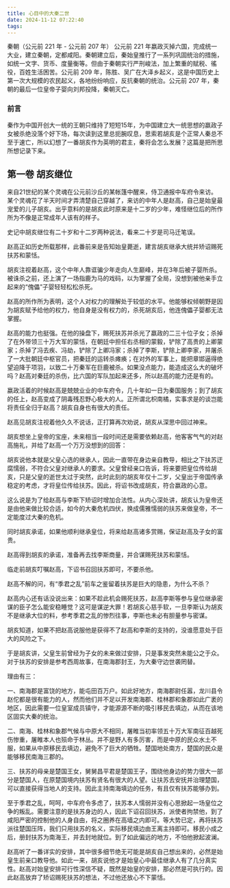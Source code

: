 ```yaml
---
title: 心目中的大秦二世
date: 2024-11-12 07:22:40
tags:
---
```

秦朝（公元前 221 年 - 公元前 207 年）
公元前 221 年嬴政灭掉六国，完成统一大业，建立秦朝，定都咸阳。秦朝建立后，秦始皇推行了一系列巩固统治的措施，如统一文字、货币、度量衡等。但由于秦朝实行严刑峻法，加上繁重的赋税、徭役，百姓生活困苦。公元前 209 年，陈胜、吴广在大泽乡起义，这是中国历史上第一次大规模的农民起义，各地纷纷响应，反抗秦朝的统治。公元前 207 年，秦朝的最后一位皇帝子婴向刘邦投降，秦朝灭亡。

### 前言
秦作为中国开创大一统的王朝只维持了短短15年，为中国建立大一统思想的嬴政子女被杀绝没落个好下场，每次读到这里总扼腕叹息，思索若胡亥是个正常人秦总不至于速亡，所以幻想了一番胡亥作为英明的君主，秦将会怎么发展？这篇是把所思所想记录下来。

## 第一卷 胡亥继位
来自21世纪的某个灵魂在公元前沙丘的某帐篷中醒来，侍卫通报中车府令来访。某个灵魂花了半天时间才弄清楚自己穿越了，来访的中年人是赵高，自己是始皇最宠爱的儿子胡亥。出乎意料的是胡亥此时原来是十二岁的少年，难怪继位后的所作所为不像是正常成年人该有的样子。

史记中胡亥继位有二十岁和十二岁两种说法，看来二十岁是司马迁笔误。

赵高正如历史所载那样，此番前来是告知始皇薨逝，建言胡亥继承大统并矫诏赐死扶苏和蒙恬。

胡亥注视着赵高，这个中年人靠诓骗少年走向人生巅峰，并在3年后被子婴所杀。被诛杀之前，还上演了一场指鹿为马的戏码，以为掌握了全局，没想到被他亲手立起来的“傀儡”子婴轻轻松松杀死。

赵高的所作所为表明，这个人对权力的理解处于较低的水平。他能够权倾朝野是因为胡亥赋予给他的权力，他自身是没有权力的，杀死胡亥后，他连傀儡子婴都无法掌握。

赵高的能力也挺强。在他的操盘下，赐死扶苏并杀光了嬴政的二三十位子女；杀掉了在外带领三十万大军的蒙恬，在朝廷中担任右丞相的蒙毅，铲除了高贵的上卿蒙家；杀掉了冯去疾、冯劫，铲除了上卿冯家；杀掉了李斯，铲除上卿李家，并屠杀了一大批朝廷中枢官员，把秦廷的运转杀瘫痪；在对外的军事上，能把章邯逼得绝望迫降于项羽，以致二十万秦军在巨鹿被杀。如果没点能力，能造成这么大的破坏吗？赵高对秦廷的杀伤，比六国的军队加起来还多，所以赵高的能力还是有的。

嬴政活着的时候赵高是兢兢业业的中车府令，几十年如一日为秦国服务；到了胡亥的任上，赵高变成了阴毒残忍野心极大的人。正所谓北枳南橘，实事求是的谈岂能将责任全归于赵高？胡亥自身也有很大的责任。

赵高见胡亥注视着他久久不说话，正打算再次劝说，胡亥从深思中回过神来。

胡亥想坐上皇帝的宝座，未来相当一段时间还是需要依赖赵高，他客客气气的对赵高施礼，并给了赵高一个万万没想到的回答：

胡亥说他本就是父皇心选的继承人，因此一直带在身边亲自教导，相比之下扶苏迂腐懦弱，不符合父皇对继承人的要求。父皇曾经亲口告诉，将来要把皇位传给胡亥，只是父皇的逝世太过于突然，此时此刻的胡亥年仅十二岁，父皇出于帝国传承稳定的考虑，才将皇位传给扶苏。因此，将诏书改成胡亥，符合嬴政的心意。

这么说是为了给赵高与李斯下矫诏时增加合法性。从内心深处讲，胡亥认为皇帝还是由他来做比较合适，如今的大秦危机四伏，换成儒雅懦弱的扶苏来做皇帝，不一定能度过大秦的危机。

同时胡亥承诺，如果他顺利继承皇位，将来给赵高诸多赏赐，保证赵高及子女的富贵。

赵高得到胡亥的承诺，准备再去找李斯商量，并合谋赐死扶苏和蒙恬。

临走前胡亥叮嘱赵高，下诏书召回扶苏即可，不要杀他。

赵高不解的问，有“季君之乱”前车之鉴留着扶苏是巨大的隐患，为什么不杀？

赵高内心还有话没说出来：如果不趁此机会赐死扶苏，赵高李斯等参与皇位继承密谋的臣子怎么能安稳睡觉？这可是谋逆大罪！若胡亥心慈手软，一旦李斯认为胡亥不是继承大位的料，参考季君之乱的惨烈往事，李斯也未必有胆量参与密谋。

胡亥知道，如果不把赵高说服他是获得不了赵高和李斯的支持的，没谁愿意处于巨大的风险之下。

于是胡亥讲，父皇生前曾经为子女的未来做过安排，只是事发突然未能公之于众。对于扶苏的安排是参考西周故事，在南海郡封王，为大秦守边世袭罔替。

理由有三：

一、南海郡是富饶的地方，能屯田百万户。如此好地方，南海郡尉任嚣，龙川县令赵佗都是很有能力的人，然而他们并不足以开发南海郡、桂林郡和象郡如此广袤的地区，因此需要一位皇室成员镇守，才能源源不断的吸引移民去填边，从而在该地区固实大秦的统治。

二、南海、桂林和象郡气候与中原大不相同，屠睢当初率领五十万大军南征百越死伤惨重，屠睢本人也殒命于林丛。并不是野人有多厉害，而是中原的民众水土不服，如果从中原移民去填边，避免不了巨大的牺牲。楚国地处南方，楚国的民众是能够移民南海三郡的。

三、扶苏的母亲是楚国王女，舅舅昌平君是楚国王子，围绕他身边的势力很大一部分是楚国人，在原楚国境内扶苏有贤名有很大的人望。让扶苏去安抚并治理楚国，可以直接获得当地人的支持。因此主持南海填边的任务，有且仅有扶苏能够办到。

至于季君之乱，呵呵，中车府令多虑了，扶苏本人懦弱并没有心思掀起一场皇位之争的叛乱。需要注意的是扶苏身边的人，因此下诏召回扶苏，派使者拘禁他，到了咸阳严密的控制他的人身自由，将之圈养在高墙之内即可。等大势已定，再将扶苏派往楚国压阵，我们只用扶苏的名义，实际移民填边由王离主持即可。移民小成之后，册封扶苏为南海王，并去封地就位。到了如此偏远的地方，不怕他掀起波澜。

赵高听了一番详实的安排，其中很多细节绝无可能是胡亥自己想出来的，必然是始皇生前亲口教导他。如此一来，胡亥说他才是始皇心中最佳继承人有了几分真实性。赵高对始皇安排可行性深信不疑，既然是始皇的安排，那必然是可执行的。因此赵高放弃了矫诏赐死扶苏的想法，不过他还放心不下蒙恬。
